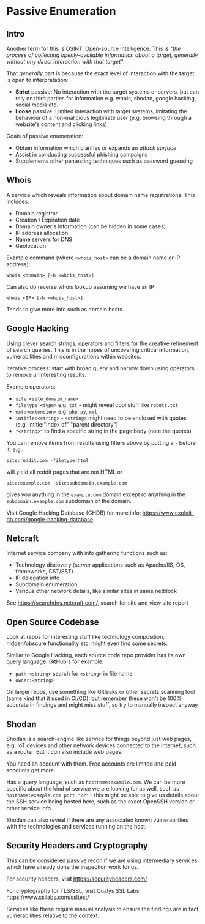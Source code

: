 # Passive Enumeration


## Intro

Another term for this is OSINT: Open-source Intelligence. This is *"the process of collecting openly-available information about a target, generally without any direct interaction with that target"*.

That *generally* part is because the exact level of interaction with the target is open to interpratation:
- **Strict** passive: No interaction with the target systems or servers, but can rely on third parties for information e.g. whois, shodan, google hacking, social media etc.
- **Loose** passive: Limited interaction with target systems, imitating the behaviour of a non-malicious legitimate user (e.g. browsing through a website's content and clicking links)

Goals of passive enumeration:
- Obtain information which clarifies or expands an *attack surface*
- Assist in conducting successful phishing campaigns
- Supplements other pentesting techniques such as password guessing


## Whois

A service which reveals information about domain name registrations. This includes:
- Domain registrar
- Creation / Expiration date
- Domain owner's information (can be hidden in some cases)
- IP address allocation
- Name servers for DNS
- Geolocation

Example command (where `<whois_host>` can be a domain name or IP address):
```
whois <domain> [-h <whois_host>]
```

Can also do reverse whois lookup assuming we have an IP:
```
whois <IP> [-h <whois_host>]
```
Tends to give more info such as domain hosts.


## Google Hacking

Using clever search strings, operators and filters for the creative refinement of search queries. This is in the hopes of uncovering critical information, vulnerabilities and misconfigurations within websites.

Iterative process: start with broad query and narrow down using operators to remove uninteresting results.

Example operators:
- `site:<site_domain_name>`
- `filetype:<type>` e.g. `txt` - might reveal cool stuff like `robots.txt`
- `ext:<extension>` e.g. `php`, `py`, `xml`
- `intitle:<string>` - `<string>` might need to be enclosed with quotes (e.g. intitle:"index of" "parent directory")
- `"<string>"` to find a specific string in the page body (note the quotes)



You can remove items from results using filters above by putting a `-` before it, e.g.:
```
site:reddit.com -filetype:html
```
will yield all reddit pages that are not HTML or
```
site:example.com -site:subdomain.example.com
```
gives you anything in the `example.com` domain except ro anything in the `subdomain.example.com` subdomain of the domain.

Visit Google Hacking Database (GHDB) for more info: https://www.exploit-db.com/google-hacking-database


## Netcraft

Internet service company with info gathering functions such as:
- Technology discovery (server applications such as Apache/IIS, OS, frameworks, CST/SST)
- IP delegation info
- Subdomain enumeration
- Various other network details, like similar sites in same netblock

See https://searchdns.netcraft.com/, search for site and view site report


## Open Source Codebase

Look at repos for interesting stuff like technology composition, hidden/obscure functionality etc. might even find some secrets.

Similar to Google Hacking, each source code repo provider has its own query language. GitHub's for example:
- `path:<string>` search for `<string>` in file name
- `owner:<string>`

On larger repos, use something like Gitleaks or other secrets scanning tool (same kind that it used in CI/CD), but remember these won't be 100% accurate in findings and might miss stuff, so try to manually inspect anyway


## Shodan

Shodan is a search-engine like service for things beyond just web pages, e.g. IoT devices and other network devices connected to the internet, such as a router. But it *can* also include web pages.

You need an account with them. Free accounts are limited and paid accounts get more.

Has a query language, such as `hostname:example.com`. We can be more specific about the kind of service we are looking for as well, such as `hostname:example.com port:"22"` - this might be able to give us details about the SSH service being hosted here, such as the exact OpenSSH version or other service info.

Shodan can also reveal if there are any associated known vulnerabilities with the technologies and services running on the host.


## Security Headers and Cryptography

This can be considered passive recon if we are using intermediary services which have already done the inspection work for us.

For security headers, visit https://securityheaders.com/

For cryptography for TLS/SSL, visit Qualys SSL Labs: https://www.ssllabs.com/ssltest/

Services like these require manual analysis to ensure the findings are in fact vulnerabilities relative to the context.